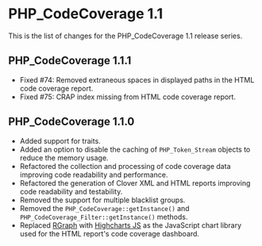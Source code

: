 PHP_CodeCoverage 1.1
====================

This is the list of changes for the PHP_CodeCoverage 1.1 release series.

PHP_CodeCoverage 1.1.1
----------------------

* Fixed #74: Removed extraneous spaces in displayed paths in the HTML code coverage report.
* Fixed #75: CRAP index missing from HTML code coverage report.

PHP_CodeCoverage 1.1.0
----------------------

* Added support for traits.
* Added an option to disable the caching of `PHP_Token_Stream` objects to reduce the memory usage.
* Refactored the collection and processing of code coverage data improving code readability and performance.
* Refactored the generation of Clover XML and HTML reports improving code readability and testability.
* Removed the support for multiple blacklist groups.
* Removed the `PHP_CodeCoverage::getInstance()` and `PHP_CodeCoverage_Filter::getInstance()` methods.
* Replaced [RGraph](http://www.rgraph.net/) with [Highcharts JS](http://www.highcharts.com/) as the JavaScript chart library used for the HTML report's code coverage dashboard.
